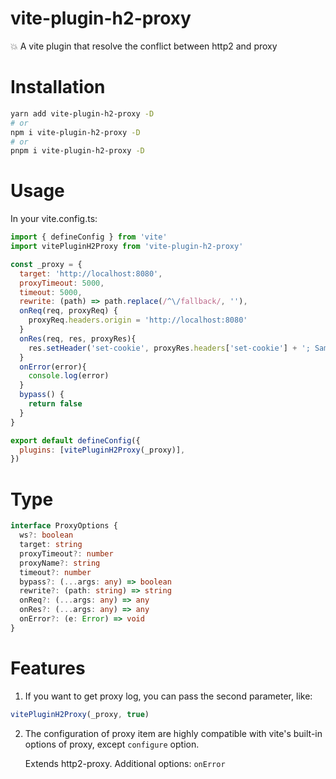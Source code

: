 # vite-plugin-h2-proxy

💥 A vite plugin that resolve the conflict between http2 and proxy

# Installation

```bash
yarn add vite-plugin-h2-proxy -D
# or
npm i vite-plugin-h2-proxy -D
# or
pnpm i vite-plugin-h2-proxy -D
```

# Usage

In your vite.config.ts:

```javascript
import { defineConfig } from 'vite'
import vitePluginH2Proxy from 'vite-plugin-h2-proxy'

const _proxy = {
  target: 'http://localhost:8080',
  proxyTimeout: 5000,
  timeout: 5000,
  rewrite: (path) => path.replace(/^\/fallback/, ''),
  onReq(req, proxyReq) {
    proxyReq.headers.origin = 'http://localhost:8080'
  }
  onRes(req, res, proxyRes){
    res.setHeader('set-cookie', proxyRes.headers['set-cookie'] + '; SameSite=None; Secure')
  }
  onError(error){
    console.log(error)
  }
  bypass() {
    return false
  }
}

export default defineConfig({
  plugins: [vitePluginH2Proxy(_proxy)],
})
```

# Type

```typescript
interface ProxyOptions {
  ws?: boolean
  target: string
  proxyTimeout?: number
  proxyName?: string
  timeout?: number
  bypass?: (...args: any) => boolean
  rewrite?: (path: string) => string
  onReq?: (...args: any) => any
  onRes?: (...args: any) => any
  onError?: (e: Error) => void
}
```

# Features

1. If you want to get proxy log, you can pass the second parameter, like:

```javascript
vitePluginH2Proxy(_proxy, true)
```

2. The configuration of proxy item are highly compatible with vite's built-in
   options of proxy, except `configure` option.

   Extends http2-proxy. Additional options: `onError`
